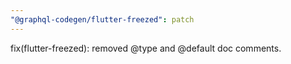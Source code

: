 ```yaml
---
"@graphql-codegen/flutter-freezed": patch
---
```


fix(flutter-freezed): removed @type and @default doc comments.
